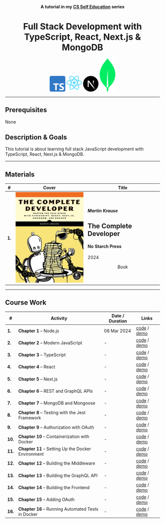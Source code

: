 <div align="center">
  <b>A tutorial in my <a href="https://github.com/abeerration/CS-Self-Education">CS Self Education</a> series</b>
  <h1>Full Stack Development with TypeScript, React, Next.js & MongoDB</h1>
  <img width="10%" src="typescript.svg">
  <img width="10%" src="react.svg">
  <img width="10%" src="nextjs.svg">
  <img width="10%" src="mongodb.svg">
</div>

---

## Prerequisites

None

## Description & Goals

This tutorial is about learning full stack JavaScript development with TypeScript, React, Next.js & MongoDB.

---

## Materials

| # | Cover | Title |
| ----------- | ----------- | ----------- |
| **1.** | ![](cover.jpg) | <h4><i>Martin Krause</i></h4><h2>The Complete Developer</h2><h4>No Starch Press</h4><p>2024</p><p align="center"><i>Book</i></p> |

---

## Course Work

| # | Activity | Date / Duration | Links |
| ----------- | ----------- | ----------- | ----------- |
| **1.** | **Chapter 1** – Node.js | 08 Mar 2024 | [code]() / [demo]() |
| **2.** | **Chapter 2** – Modern JavaScript | - | [code]() / [demo]() |
| **3.** | **Chapter 3** – TypeScript | - | [code]() / [demo]() |
| **4.** | **Chapter 4** – React | - | [code]() / [demo]() |
| **5.** | **Chapter 5** – Next.js | - | [code]() / [demo]() |
| **6.** | **Chapter 6** – REST and GraphQL APIs | - | [code]() / [demo]() |
| **7.** | **Chapter 7** – MongoDB and Mongoose | - | [code]() / [demo]() |
| **8.** | **Chapter 8** – Testing with the Jest Framework | - | [code]() / [demo]() |
| **9.** | **Chapter 9** – Authorization with OAuth | - | [code]() / [demo]() |
| **10.** | **Chapter 10** – Containerization with Docker | - | [code]() / [demo]() |
| **11.** | **Chapter 11** – Setting Up the Docker Environment | - | [code]() / [demo]() |
| **12.** | **Chapter 12** – Building the Middleware | - | [code]() / [demo]() |
| **13.** | **Chapter 13** – Building the GraphQL API | - | [code]() / [demo]() |
| **14.** | **Chapter 14** – Building the Frontend | - | [code]() / [demo]() |
| **15.** | **Chapter 15** – Adding OAuth | - | [code]() / [demo]() |
| **16.** | **Chapter 16** – Running Automated Tests in Docker | - | [code]() / [demo]() |
